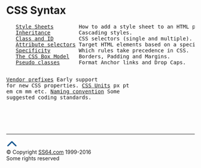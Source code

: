 

<h1>CSS Syntax</h1>
<pre>   <a href="syntax-style-sheets.html">Style Sheets</a>        How to add a style sheet to an HTML page.
   <a href="syntax-cascading.html">Inheritance</a>         Cascading styles.
   <a href="syntax-class-id.html">Class and ID</a>        CSS selectors (single and multiple).
   <a href="syntax-attribute.html">Attribute selectors</a> Target HTML elements based on a specific attribute.
   <a href="syntax-specificity.html">Specificity</a>         Which rules take precedence in CSS.
   <a href="syntax-box-model.html">The CSS Box Model</a>   Borders, Padding and Margins.
   <a href="syntax-pseudo.html">Pseudo classes</a>      Format Anchor links and Drop Caps.

   <a href="syntax-vendor-prefix.html">Vendor prefixes</a>     Early support for new CSS properties.
   <a href="syntax-units.html">CSS Units</a>           px pt em cm mm etc.
   <a href="syntax-naming.html">Naming convention</a>   Some suggested coding standards.</pre>
<p>&nbsp;</p>
<p>&nbsp;</p><!-- #BeginLibraryItem "/Library/foot_menu.lbi" --><hr>
<div id="bl" class="footer"><a href="syntax.html#"><img src="../images/top.png" width="30" height="22" alt="Back to the Top"></a></div>
<div id="br" class="footer, tagline">© Copyright <a href="http://ss64.com/">SS64.com</a> 1999-2016<br>
Some rights reserved</div><!-- #EndLibraryItem -->

